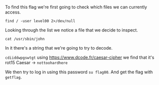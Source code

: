 To find this flag we're first going to check which files we can currently access.

`find / -user level00 2>/dev/null`

Looking through the list we notice a file that we decide to inspect.

`cat /usr/sbin/john`

In it there's a string that we're going to try to decode.

`cdiiddwpgswtgt` using https://www.dcode.fr/caesar-cipher we find that it's rot15 Caesar -> `nottoohardhere`

We then try to log in using this password `su flag00`.
And get the flag with `getflag`.